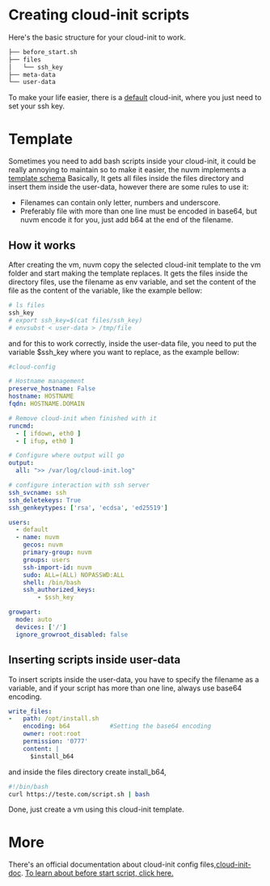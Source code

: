 # Creating cloud-init scripts

Here's the basic structure for your cloud-init to work.
```bash
├── before_start.sh
├── files
│   └── ssh_key
├── meta-data
└── user-data
```
To make your life easier, there is a [default](../cloud-init/default/user-data) cloud-init, where you just need to set your ssh key.

# Template
Sometimes you need to add bash scripts inside your cloud-init, it could be really annoying to maintain so to make it easier, the nuvm implements a [template schema](../nuvm.d/helpers.d/template.sh)
Basically, It gets all files inside the files directory and insert them inside the user-data, however there are some rules to use it:
- Filenames can contain only letter, numbers and underscore.
- Preferably file with more than one line must be encoded in base64, but nuvm encode it for you, just add b64 at the end of the filename.

## How it works
After creating the vm, nuvm copy the selected cloud-init template to the vm folder and start making the template replaces. It gets the files inside the directory files, use the filename as env variable, and set the content of the file as the content of the variable, like the example bellow:
```bash
# ls files
ssh_key
# export ssh_key=$(cat files/ssh_key)
# envsubst < user-data > /tmp/file
```

and for this to work correctly, inside the user-data file, you need to put the variable $ssh_key where you want to replace, as the example bellow:
```yaml
#cloud-config

# Hostname management
preserve_hostname: False
hostname: HOSTNAME
fqdn: HOSTNAME.DOMAIN

# Remove cloud-init when finished with it
runcmd:
  - [ ifdown, eth0 ]
  - [ ifup, eth0 ]

# Configure where output will go
output:
  all: ">> /var/log/cloud-init.log"

# configure interaction with ssh server
ssh_svcname: ssh
ssh_deletekeys: True
ssh_genkeytypes: ['rsa', 'ecdsa', 'ed25519']

users:
  - default
  - name: nuvm
    gecos: nuvm
    primary-group: nuvm
    groups: users
    ssh-import-id: nuvm
    sudo: ALL=(ALL) NOPASSWD:ALL
    shell: /bin/bash
    ssh_authorized_keys:
        - $ssh_key

growpart:
  mode: auto
  devices: ['/']
  ignore_growroot_disabled: false
```


## Inserting scripts inside user-data
To insert scripts inside the user-data, you have to specify the filename as a variable, and if your script has more than one line, always use base64 encoding.
```yaml
write_files:
-   path: /opt/install.sh
    encoding: b64           #Setting the base64 encoding
    owner: root:root
    permission: '0777'
    content: |
      $install_b64
```
and inside the files directory create install_b64,
```bash
#!/bin/bash
curl https://teste.com/script.sh | bash
```
Done, just create a vm using this cloud-init template.

# More
There's an official documentation about cloud-init config files,[cloud-init-doc](http://cloudinit.readthedocs.io/en/latest/).
[To learn about before start script, click here.](BEFORE_START_SCRIPT.md)
